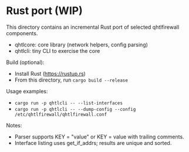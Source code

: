 # Rust port (WIP)

This directory contains an incremental Rust port of selected qhtlfirewall components.

- qhtlcore: core library (network helpers, config parsing)
- qhtlcli: tiny CLI to exercise the core

Build (optional):
- Install Rust (https://rustup.rs)
- From this directory, run `cargo build --release`

Usage examples:
- `cargo run -p qhtlcli -- --list-interfaces`
- `cargo run -p qhtlcli -- --dump-config --config /etc/qhtlfirewall/qhtlfirewall.conf`

Notes:
- Parser supports KEY = "value" or KEY = value with trailing comments.
- Interface listing uses get_if_addrs; results are unique and sorted.
